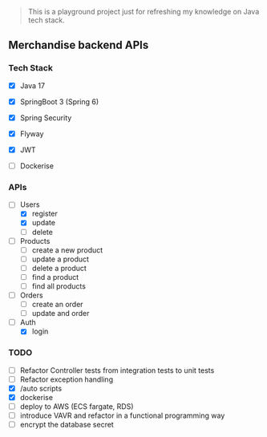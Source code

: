 > This is a playground project just for refreshing my knowledge on Java tech stack.

## Merchandise backend APIs

### Tech Stack

- [x] Java 17
- [x] SpringBoot 3 (Spring 6)
- [x] Spring Security
- [x] Flyway
- [x] JWT
- [ ] Dockerise


### APIs

- [ ] Users
  - [x] register
  - [x] update
  - [ ] delete

- [ ] Products
  - [ ] create a new product
  - [ ] update a product
  - [ ] delete a product
  - [ ] find a product
  - [ ] find all products

- [ ] Orders
  - [ ] create an order
  - [ ] update and order

- [ ] Auth
  - [x] login

### TODO

- [ ] Refactor Controller tests from integration tests to unit tests
- [ ] Refactor exception handling
- [x] /auto scripts
- [x] dockerise
- [ ] deploy to AWS (ECS fargate, RDS)
- [ ] introduce VAVR and refactor in a functional programming way
- [ ] encrypt the database secret
